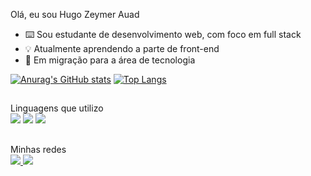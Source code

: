 Olá, eu sou Hugo Zeymer Auad
- ⌨️ Sou estudante de desenvolvimento web, com foco em full stack
- 💡 Atualmente aprendendo a parte de front-end
- 🧭 Em migração para a área de tecnologia

[![Anurag's GitHub stats](https://github-readme-stats.vercel.app/api?username=HugoZAuad&count_private=true&show_icons=true&theme=github_dark)](https://github.com/anuraghazra/github-readme-stats) [![Top Langs](https://github-readme-stats.vercel.app/api/top-langs/?username=HugoZAuad&layout=compact&count_private=true&show_icons=true&theme=github_dark)](https://github.com/anuraghazra/github-readme-stats)

##
<div>
  Linguagens que utilizo <br>
  <img src="https://img.shields.io/badge/HTML5-E34F26?style=for-the-badge&logo=html5&logoColor=white">
  <img src="https://img.shields.io/badge/CSS3-1572B6?style=for-the-badge&logo=css3&logoColor=white">
  <img src="https://img.shields.io/badge/JavaScript-323330?style=for-the-badge&logo=javascript&logoColor=F7DF1E">
  
</div>

##

<div>
  Minhas redes <br>
  <a href="https://www.instagram.com/hugozauad/"><img src="https://img.shields.io/badge/Instagram-E4405F?style=for-the-badge&logo=instagram&logoColor=white" target="_blank"> </a>
  <a href="https://www.linkedin.com/in/hugozauad/"><img src="https://img.shields.io/badge/LinkedIn-0077B5?style=for-the-badge&logo=linkedin&logoColor=white" target="_blank"> </a>
  
</div>
